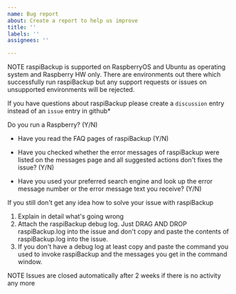 ```yaml
---
name: Bug report
about: Create a report to help us improve
title: ''
labels: ''
assignees: ''

---
```


NOTE
raspiBackup is supported on RaspberryOS and Ubuntu as operating system and Raspberry HW only. There are environments out there which successfully run raspiBackup but any support requests or issues on unsupported environments will be rejected. 

If you have questions about raspiBackup please create a `discussion` entry instead of an `issue` entry in github*

Do you run a Raspberry? (Y/N)

* Have you read the FAQ pages of raspiBackup (Y/N)

* Have you checked whether the error messages of raspiBackup were listed on the messages page and all suggested actions don't fixes the issue? (Y/N)

* Have you used  your preferred search engine and look up the error message number or the error message text you receive?  (Y/N)

If you still don't get any idea how to solve your issue with raspiBackup

1. Explain in detail what's going wrong
2. Attach the raspiBackup debug log. Just DRAG AND DROP raspiBackup.log into the issue and don't copy and paste the contents of raspiBackup.log into the issue. 
3. If you don't have a debug log at least copy and paste the command you used to invoke raspiBackup and the messages you get in the command window.

NOTE
Issues are closed automatically after 2 weeks if there is no activity any more
